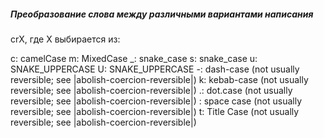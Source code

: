 ##### Преобразование слова между различными вариантами написания

crX, где X выбирается из:

c:       camelCase
m:       MixedCase
_:       snake_case
s:       snake_case
u:       SNAKE_UPPERCASE
U:       SNAKE_UPPERCASE
-:       dash-case (not usually reversible; see |abolish-coercion-reversible|)
k:       kebab-case (not usually reversible; see |abolish-coercion-reversible|)
.:       dot.case (not usually reversible; see |abolish-coercion-reversible|)
<space>: space case (not usually reversible; see |abolish-coercion-reversible|)
t:       Title Case (not usually reversible; see |abolish-coercion-reversible|)

